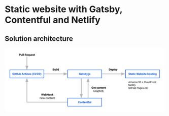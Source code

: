 # Static website with Gatsby, Contentful and Netlify

## Solution architecture

![](architecture.svg)
